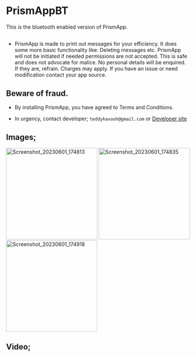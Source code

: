 # PrismAppBT
This is the bluetooth enabled version of PrismApp.
##
* PrismApp is made to print out messages for your efficiency.
        It does some more basic functionality like: Deleting messages etc. PrismApp will not be
        initiated if needed permissions are not accepted. This is safe and does not advocate for
        malice. No personal details will be enquired. If they are, refrain. Charges may apply. If
        you have an issue or need modification contact your app source.
        
## Beware of fraud. 
* By installing PrismApp, you have agreed to Terms and Conditions.

* In urgency, contact developer; `teddykavooh@gmail.com` or [Developer site](https://antonykavoo-portfolio.vercel.app/)
##
## Images;

<img alt="Screenshot_20230601_174813" src="https://github.com/Teddykavooh/PrismAppBT/assets/39087913/a6ab8d4f-8c12-46b3-9d62-27401dd7b381" width="250" height="auto">
<img alt="Screenshot_20230601_174835" src="https://github.com/Teddykavooh/PrismAppBT/assets/39087913/914a6fe4-e142-4305-834d-cde446f6e7d6" width="250" height="auto">
<img alt="Screenshot_20230601_174918" src="https://github.com/Teddykavooh/PrismAppBT/assets/39087913/427f0d74-37a0-472a-a01a-621d53e3c6f1" width="250" height="auto">

## Video;
<!-- ![Screenshot_20230601_174813](https://github.com/Teddykavooh/PrismAppBT/assets/39087913/a6ab8d4f-8c12-46b3-9d62-27401dd7b381)
![Screenshot_20230601_174835](https://github.com/Teddykavooh/PrismAppBT/assets/39087913/914a6fe4-e142-4305-834d-cde446f6e7d6)
![Screenshot_20230601_174918](https://github.com/Teddykavooh/PrismAppBT/assets/39087913/427f0d74-37a0-472a-a01a-621d53e3c6f1) -->

